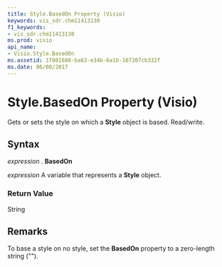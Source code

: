 ```yaml
---
title: Style.BasedOn Property (Visio)
keywords: vis_sdr.chm11413130
f1_keywords:
- vis_sdr.chm11413130
ms.prod: visio
api_name:
- Visio.Style.BasedOn
ms.assetid: 1f801608-ba63-e34b-6a1b-107207cb332f
ms.date: 06/08/2017
---
```



# Style.BasedOn Property (Visio)

Gets or sets the style on which a  **Style** object is based. Read/write.


## Syntax

 _expression_ . **BasedOn**

 _expression_ A variable that represents a **Style** object.


### Return Value

String


## Remarks

To base a style on no style, set the  **BasedOn** property to a zero-length string ("").


